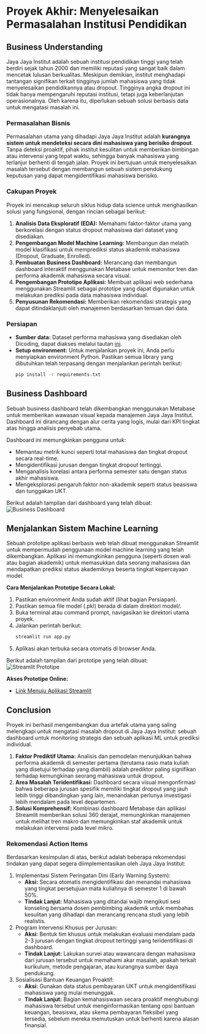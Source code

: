 # Proyek Akhir: Menyelesaikan Permasalahan Institusi Pendidikan

## Business Understanding
Jaya Jaya Institut adalah sebuah institusi pendidikan tinggi yang telah berdiri sejak tahun 2000 dan memiliki reputasi yang sangat baik dalam mencetak lulusan berkualitas. Meskipun demikian, institut menghadapi tantangan signifikan terkait tingginya jumlah mahasiswa yang tidak menyelesaikan pendidikannya atau dropout. Tingginya angka dropout ini tidak hanya mempengaruhi reputasi institusi, tetapi juga keberlanjutan operasionalnya. Oleh karena itu, diperlukan sebuah solusi berbasis data untuk mengatasi masalah ini.

### Permasalahan Bisnis
Permasalahan utama yang dihadapi Jaya Jaya Institut adalah **kurangnya sistem untuk mendeteksi secara dini mahasiswa yang berisiko dropout**. Tanpa deteksi proaktif, pihak institut kesulitan untuk memberikan bimbingan atau intervensi yang tepat waktu, sehingga banyak mahasiswa yang terlanjur berhenti di tengah jalan. Proyek ini bertujuan untuk menyelesaikan masalah tersebut dengan membangun sebuah sistem pendukung keputusan yang dapat mengidentifikasi mahasiswa berisiko.

### Cakupan Proyek
Proyek ini mencakup seluruh siklus hidup data science untuk menghasilkan solusi yang fungsional, dengan rincian sebagai berikut:
1. **Analisis Data Eksploratif (EDA):** Memahami faktor-faktor utama yang berkorelasi dengan status dropout mahasiswa dari dataset yang disediakan.
2. **Pengembangan Model Machine Learning:** Membangun dan melatih model klasifikasi untuk memprediksi status akademik mahasiswa (Dropout, Graduate, Enrolled).
3. **Pembuatan Business Dashboard:** Merancang dan membangun dashboard interaktif menggunakan Metabase untuk memonitor tren dan performa akademik mahasiswa secara visual.
4. **Pengembangan Prototipe Aplikasi:** Membuat aplikasi web sederhana menggunakan Streamlit sebagai prototipe yang dapat digunakan untuk melakukan prediksi pada data mahasiswa individual.
5. **Penyusunan Rekomendasi:** Memberikan rekomendasi strategis yang dapat ditindaklanjuti oleh manajemen berdasarkan temuan dari data.

### Persiapan
- **Sumber data:** Dataset performa mahasiswa yang disediakan oleh Dicoding, dapat diakses melalui tautan [ini](https://raw.githubusercontent.com/dicodingacademy/dicoding_dataset/refs/heads/main/students_performance/data.csv).
- **Setup environment:** Untuk menjalankan proyek ini, Anda perlu menyiapkan environment Python. Pastikan semua library yang dibutuhkan telah terpasang dengan menjalankan perintah berikut:
    ```bash
    pip install -r requirements.txt
    ```

## Business Dashboard
Sebuah business dashboard telah dikembangkan menggunakan Metabase untuk memberikan wawasan visual kepada manajemen Jaya Jaya Institut. Dashboard ini dirancang dengan alur cerita yang logis, mulai dari KPI tingkat atas hingga analisis penyebab utama.

Dashboard ini memungkinkan pengguna untuk:
- Memantau metrik kunci seperti total mahasiswa dan tingkat dropout secara real-time.
- Mengidentifikasi jurusan dengan tingkat dropout tertinggi.
- Menganalisis korelasi antara performa semester satu dengan status akhir mahasiswa.
- Mengeksplorasi pengaruh faktor non-akademik seperti status beasiswa dan tunggakan UKT.

Berikut adalah tampilan dari dashboard yang telah dibuat:
![Business Dashboard](bimarakajati-dashboard.png)

## Menjalankan Sistem Machine Learning
Sebuah prototipe aplikasi berbasis web telah dibuat menggunakan Streamlit untuk mempermudah penggunaan model machine learning yang telah dikembangkan. Aplikasi ini memungkinkan pengguna (seperti dosen wali atau bagian akademik) untuk memasukkan data seorang mahasiswa dan mendapatkan prediksi status akademiknya beserta tingkat kepercayaan model.

**Cara Menjalankan Prototipe Secara Lokal:**
1. Pastikan environment Anda sudah aktif (lihat bagian Persiapan).
2. Pastikan semua file model (.pkl) berada di dalam direktori model/.
3. Buka terminal atau command prompt, navigasikan ke direktori utama proyek.
4. Jalankan perintah berikut:
    ```bash
    streamlit run app.py
    ```
5. Aplikasi akan terbuka secara otomatis di browser Anda.

Berikut adalah tampilan dari prototipe yang telah dibuat:
![Streamlit Prototipe](assets/screencapture-jaya-jaya-institut-streamlit-app-2025-06-10-01_05_43.png)

**Akses Prototipe Online:**
- [Link Menuju Aplikasi Streamlit](https://jaya-jaya-institut.streamlit.app/)

## Conclusion
Proyek ini berhasil mengembangkan dua artefak utama yang saling melengkapi untuk mengatasi masalah dropout di Jaya Jaya Institut: sebuah dashboard untuk monitoring strategis dan sebuah aplikasi ML untuk prediksi individual.

1. **Faktor Prediktif Utama:** Analisis dan pemodelan menunjukkan bahwa performa akademik di semester pertama (terutama rasio mata kuliah yang disetujui terhadap yang diambil) adalah prediktor paling signifikan terhadap kemungkinan seorang mahasiswa untuk dropout.
2. **Area Masalah Teridentifikasi:** Dashboard secara visual mengonfirmasi bahwa beberapa jurusan spesifik memiliki tingkat dropout yang jauh lebih tinggi dibandingkan yang lain, menandakan perlunya investigasi lebih mendalam pada level departemen.
3. **Solusi Komprehensif:** Kombinasi dashboard Metabase dan aplikasi Streamlit memberikan solusi 360 derajat, memungkinkan manajemen untuk melihat tren makro dan memungkinkan staf akademik untuk melakukan intervensi pada level mikro.

### Rekomendasi Action Items
Berdasarkan kesimpulan di atas, berikut adalah beberapa rekomendasi tindakan yang dapat segera diimplementasikan oleh Jaya Jaya Institut:

1. Implementasi Sistem Peringatan Dini (Early Warning System):
    - **Aksi:** Secara otomatis mengidentifikasi dan menandai mahasiswa yang tingkat persetujuan mata kuliahnya di semester 1 di bawah 50%.
    - **Tindak Lanjut:** Mahasiswa yang ditandai wajib mengikuti sesi konseling bersama dosen pembimbing akademik untuk membahas kesulitan yang dihadapi dan merancang rencana studi yang lebih realistis.
2. Program Intervensi Khusus per Jurusan:
    - **Aksi:** Bentuk tim khusus untuk melakukan evaluasi mendalam pada 2-3 jurusan dengan tingkat dropout tertinggi yang teridentifikasi di dashboard.
    - **Tindak Lanjut:** Lakukan survei atau wawancara dengan mahasiswa dari jurusan tersebut untuk memahami akar masalah, apakah terkait kurikulum, metode pengajaran, atau kurangnya sumber daya pendukung.
3. Sosialisasi Bantuan Keuangan Proaktif:
    - **Aksi:** Gunakan data status pembayaran UKT untuk mengidentifikasi mahasiswa yang mulai menunggak.
    - **Tindak Lanjut:** Bagian kemahasiswaan secara proaktif menghubungi mahasiswa tersebut untuk menginformasikan tentang opsi bantuan keuangan, beasiswa, atau skema pembayaran fleksibel yang tersedia, sebelum mereka memutuskan untuk berhenti karena alasan finansial.
